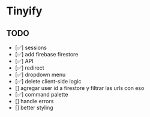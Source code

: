 # Tinyify

## TODO
- [✅] sessions
- [✅] add firebase firestore
- [✅] API
- [✅] redirect
- [✅] dropdown menu
- [✅] delete client-side logic
- [] agregar user id a firestore y filtrar las urls con eso
- [✅] command palette
- [] handle errors
- [] better styling